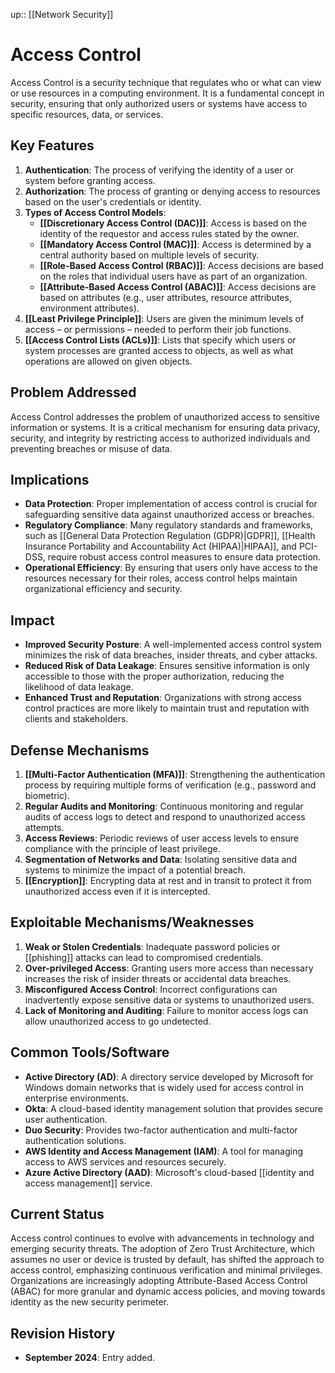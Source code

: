 up:: [[Network Security]]
 
# Access Control

Access Control is a security technique that regulates who or what can view or use resources in a computing environment. It is a fundamental concept in security, ensuring that only authorized users or systems have access to specific resources, data, or services.

## Key Features  

1. **Authentication**: The process of verifying the identity of a user or system before granting access.
2. **Authorization**: The process of granting or denying access to resources based on the user's credentials or identity.
3. **Types of Access Control Models**:
   - **[[Discretionary Access Control (DAC)]]**: Access is based on the identity of the requestor and access rules stated by the owner.
   - **[[Mandatory Access Control (MAC)]]**: Access is determined by a central authority based on multiple levels of security.
   - **[[Role-Based Access Control (RBAC)]]**: Access decisions are based on the roles that individual users have as part of an organization.
   - **[[Attribute-Based Access Control (ABAC)]]**: Access decisions are based on attributes (e.g., user attributes, resource attributes, environment attributes).
4. **[[Least Privilege Principle]]**: Users are given the minimum levels of access – or permissions – needed to perform their job functions.
5. **[[Access Control Lists (ACLs)]]**: Lists that specify which users or system processes are granted access to objects, as well as what operations are allowed on given objects.

## Problem Addressed  

Access Control addresses the problem of unauthorized access to sensitive information or systems. It is a critical mechanism for ensuring data privacy, security, and integrity by restricting access to authorized individuals and preventing breaches or misuse of data.

## Implications  

- **Data Protection**: Proper implementation of access control is crucial for safeguarding sensitive data against unauthorized access or breaches.
- **Regulatory Compliance**: Many regulatory standards and frameworks, such as [[General Data Protection Regulation (GDPR)|GDPR]], [[Health Insurance Portability and Accountability Act (HIPAA)|HIPAA]], and PCI-DSS, require robust access control measures to ensure data protection.
- **Operational Efficiency**: By ensuring that users only have access to the resources necessary for their roles, access control helps maintain organizational efficiency and security.

## Impact  

- **Improved Security Posture**: A well-implemented access control system minimizes the risk of data breaches, insider threats, and cyber attacks.
- **Reduced Risk of Data Leakage**: Ensures sensitive information is only accessible to those with the proper authorization, reducing the likelihood of data leakage.
- **Enhanced Trust and Reputation**: Organizations with strong access control practices are more likely to maintain trust and reputation with clients and stakeholders.

## Defense Mechanisms  

1. **[[Multi-Factor Authentication (MFA)]]**: Strengthening the authentication process by requiring multiple forms of verification (e.g., password and biometric).
2. **Regular Audits and Monitoring**: Continuous monitoring and regular audits of access logs to detect and respond to unauthorized access attempts.
3. **Access Reviews**: Periodic reviews of user access levels to ensure compliance with the principle of least privilege.
4. **Segmentation of Networks and Data**: Isolating sensitive data and systems to minimize the impact of a potential breach.
5. **[[Encryption]]**: Encrypting data at rest and in transit to protect it from unauthorized access even if it is intercepted.

## Exploitable Mechanisms/Weaknesses  

1. **Weak or Stolen Credentials**: Inadequate password policies or [[phishing]] attacks can lead to compromised credentials.
2. **Over-privileged Access**: Granting users more access than necessary increases the risk of insider threats or accidental data breaches.
3. **Misconfigured Access Control**: Incorrect configurations can inadvertently expose sensitive data or systems to unauthorized users.
4. **Lack of Monitoring and Auditing**: Failure to monitor access logs can allow unauthorized access to go undetected.

## Common Tools/Software  

- **Active Directory (AD)**: A directory service developed by Microsoft for Windows domain networks that is widely used for access control in enterprise environments.
- **Okta**: A cloud-based identity management solution that provides secure user authentication.
- **Duo Security**: Provides two-factor authentication and multi-factor authentication solutions.
- **AWS Identity and Access Management (IAM)**: A tool for managing access to AWS services and resources securely.
- **Azure Active Directory (AAD)**: Microsoft's cloud-based [[identity and access management]] service.

## Current Status  

Access control continues to evolve with advancements in technology and emerging security threats. The adoption of Zero Trust Architecture, which assumes no user or device is trusted by default, has shifted the approach to access control, emphasizing continuous verification and minimal privileges. Organizations are increasingly adopting Attribute-Based Access Control (ABAC) for more granular and dynamic access policies, and moving towards identity as the new security perimeter.

## Revision History  

- **September 2024**: Entry added.
